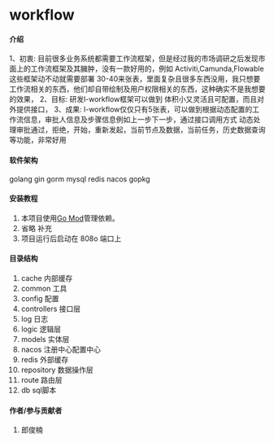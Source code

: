 # workflow

#### 介绍

1、初衷: 目前很多业务系统都需要工作流框架，但是经过我的市场调研之后发现市面上的工作流框架及其臃肿，没有一款好用的，例如 Activiti,Camunda,Flowable这些框架动不动就需要部署 30-40来张表，里面复杂且很多东西没用，我只想要工作流相关的东西，他们却自带绘制及用户权限相关的东西，这种确实不是我想要的效果，
2、目标: 研发l-workflow框架可以做到 体积小又灵活且可配置，而且对外提供接口，
3、成果: l-workflow仅仅只有5张表，可以做到根据动态配置的工作流信息，审批人信息及步骤信息例如上一步下一步，通过接口调用方式 动态处理审批通过，拒绝，开始，重新发起，当前节点及数据，当前任务，历史数据查询等功能，非常好用

#### 软件架构
golang
gin
gorm
mysql
redis
nacos
gopkg

#### 安装教程

1. 本项目使用[Go Mod](https://github.com/golang/go/wiki/Modules)管理依赖。
2.  省略 补充
3.  项目运行后启动在 808o 端口上

#### 目录结构

1. cache 内部缓存
2. common 工具
3. config 配置
4. controllers 接口层
5. log 日志
6. logic 逻辑层
7. models 实体层
8. nacos 注册中心配置中心
9. redis 外部缓存
10. repository 数据操作层
11. route 路由层
12. db sql脚本

#### 作者/参与贡献者
1.  郎俊楠


 
